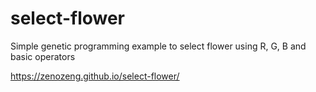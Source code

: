 # select-flower

Simple genetic programming example to select flower using R, G, B and basic operators

https://zenozeng.github.io/select-flower/
